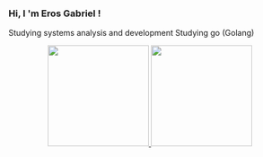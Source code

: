 ### Hi, I 'm Eros Gabriel !

Studying systems analysis and development
Studying go (Golang)

<div align="center">
  <a href="https://github.com/ErosGTB">
  <img height="180em" src="https://github-readme-stats.vercel.app/api?username=ErosGTB&show_icons=true&theme=dark&include_all_commits=true&count_private=true"/>
  <img height="180em" src="https://github-readme-stats.vercel.app/api/top-langs/?username=ErosGTB&layout=compact&langs_count=7&theme=dark"/>
</div>

